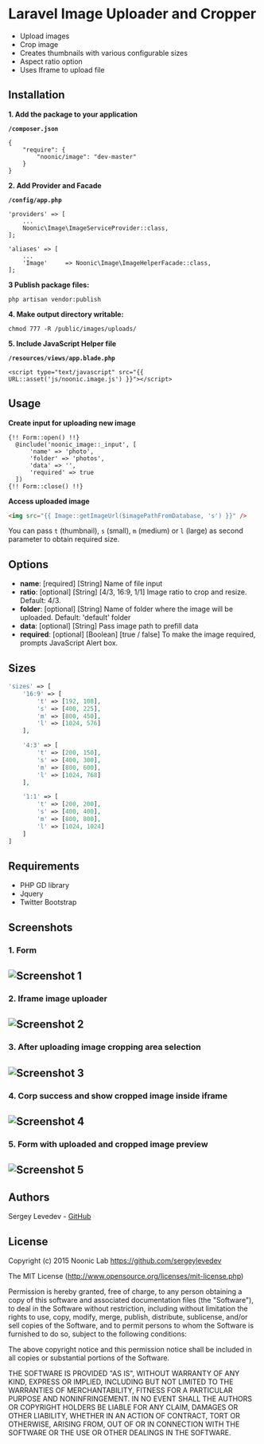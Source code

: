 # Laravel Image Uploader and Cropper

- Upload images
- Crop image
- Creates thumbnails with various configurable sizes
- Aspect ratio option
- Uses Iframe to upload file

## Installation
**1. Add the package to your application**

**`/composer.json`**
```
{
    "require": {
        "noonic/image": "dev-master"
    }
}
```

**2. Add Provider and Facade**

**`/config/app.php`**
```
'providers' => [
    ...
    Noonic\Image\ImageServiceProvider::class,
];

'aliases' => [
    ...
    'Image'     => Noonic\Image\ImageHelperFacade::class,
];
```

**3 Publish package files:**
```
php artisan vendor:publish
```

**4. Make output directory writable:**
```
chmod 777 -R /public/images/uploads/ 
```

**5. Include JavaScript Helper file**

**`/resources/views/app.blade.php`**
```
<script type="text/javascript" src="{{ URL::asset('js/noonic.image.js') }}"></script>
```

## Usage

**Create input for uploading new image**

```blade
{!! Form::open() !!}
  @include('noonic_image::_input', [
      'name' => 'photo', 
      'folder' => 'photos', 
      'data' => '', 
      'required' => true
  ])
{!! Form::close() !!}
```

**Access uploaded image**
```html
<img src="{{ Image::getImageUrl($imagePathFromDatabase, 's') }}" />
```
You can pass `t` (thumbnail), `s` (small), `m` (medium) or `l` (large) as second parameter to obtain required size.

## Options

- **name**: [required] [String] Name of file input
- **ratio**: [optional] [String] [4/3, 16:9, 1/1] Image ratio to crop and resize. Default: 4/3.
- **folder**: [optional] [String] Name of folder where the image will be uploaded. Default: 'default' folder
- **data**: [optional] [String] Pass image path to prefill data
- **required**: [optional] [Boolean] [true / false] To make the image required, prompts JavaScript Alert box.

## Sizes
```php
'sizes' => [
    '16:9' => [
        't' => [192, 108],
        's' => [400, 225],
        'm' => [800, 450],
        'l' => [1024, 576]
    ],

    '4:3' => [
        't' => [200, 150],
        's' => [400, 300],
        'm' => [800, 600],
        'l' => [1024, 768]
    ],

    '1:1' => [
        't' => [200, 200],
        's' => [400, 400],
        'm' => [800, 800],
        'l' => [1024, 1024]
    ]
]
```

## Requirements
- PHP GD library
- Jquery
- Twitter Bootstrap

## Screenshots
### 1. Form
![Screenshot 1](http://nooniclab.com/laravel-base/website/public/images/screenshots/image/uploader-1.png "Screenshot 1")
---
### 2. Iframe image uploader
![Screenshot 2](http://nooniclab.com/laravel-base/website/public/images/screenshots/image/uploader-2.png "Screenshot 2")
---
### 3. After uploading image cropping area selection
![Screenshot 3](http://nooniclab.com/laravel-base/website/public/images/screenshots/image/uploader-3.png "Screenshot 3")
---
### 4. Corp success and show cropped image inside iframe
![Screenshot 4](http://nooniclab.com/laravel-base/website/public/images/screenshots/image/uploader-4.png "Screenshot 4")
---
### 5. Form with uploaded and cropped image preview
![Screenshot 5](http://nooniclab.com/laravel-base/website/public/images/screenshots/image/uploader-5.png "Screenshot 5")
---

## Authors

Sergey Levedev - [GitHub](https://github.com/sergeylevedev) 

## License

Copyright (c) 2015 Noonic Lab https://github.com/sergeylevedev

The MIT License (http://www.opensource.org/licenses/mit-license.php)

Permission is hereby granted, free of charge, to any person obtaining a copy of this software and associated documentation files (the "Software"), to deal in the Software without restriction, including without limitation the rights to use, copy, modify, merge, publish, distribute, sublicense, and/or sell copies of the Software, and to permit persons to whom the Software is furnished to do so, subject to the following conditions:

The above copyright notice and this permission notice shall be included in all copies or substantial portions of the Software.

THE SOFTWARE IS PROVIDED "AS IS", WITHOUT WARRANTY OF ANY KIND, EXPRESS OR IMPLIED, INCLUDING BUT NOT LIMITED TO THE WARRANTIES OF MERCHANTABILITY, FITNESS FOR A PARTICULAR PURPOSE AND NONINFRINGEMENT. IN NO EVENT SHALL THE AUTHORS OR COPYRIGHT HOLDERS BE LIABLE FOR ANY CLAIM, DAMAGES OR OTHER LIABILITY, WHETHER IN AN ACTION OF CONTRACT, TORT OR OTHERWISE, ARISING FROM, OUT OF OR IN CONNECTION WITH THE SOFTWARE OR THE USE OR OTHER DEALINGS IN THE SOFTWARE.
